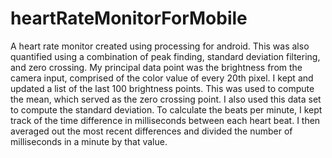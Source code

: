 # heartRateMonitorForMobile
A heart rate monitor created using processing for android. This was also quantified using a combination of peak finding, standard deviation filtering, and zero crossing.   My principal data point was the brightness from the camera input, comprised of the color value of every 20th pixel. I kept and updated a list of the last 100 brightness points. This was used to compute the mean, which served as the zero crossing point. I also used this data set to compute the standard deviation.  To calculate the beats per minute, I kept track of the time difference in milliseconds between each heart beat. I then averaged out the most recent differences and divided the number of milliseconds in a minute by that value.
